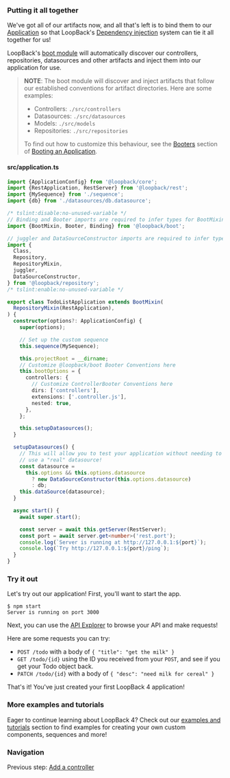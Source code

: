 ### Putting it all together

We've got all of our artifacts now, and all that's left is to bind them to our
[Application](http://loopback.io/doc/en/lb4/Application.html) so that LoopBack's
[Dependency injection](http://loopback.io/doc/en/lb4/Dependency-injection.html)
system can tie it all together for us!

LoopBack's
[boot module](https://github.com/strongloop/loopback-next/tree/master/packages/boot)
will automatically discover our controllers, repositories, datasources and
other artifacts and inject them into our application for use.

>**NOTE**: The boot module will discover and inject artifacts that
> follow our established conventions for artifact directories.
>Here are some examples:
>* Controllers: `./src/controllers`
>* Datasources: `./src/datasources`
>* Models: `./src/models`
>* Repositories: `./src/repositories`
>
>To find out how to customize this behaviour, see the
>[Booters](http://loopback.io/doc/en/lb4/Booting-an-Application.html#booters)
>section of
>[Booting an Application](http://loopback.io/doc/en/lb4/Booting-an-Application.html).

#### src/application.ts
```ts
import {ApplicationConfig} from '@loopback/core';
import {RestApplication, RestServer} from '@loopback/rest';
import {MySequence} from './sequence';
import {db} from './datasources/db.datasource';

/* tslint:disable:no-unused-variable */
// Binding and Booter imports are required to infer types for BootMixin!
import {BootMixin, Booter, Binding} from '@loopback/boot';

// juggler and DataSourceConstructor imports are required to infer types for RepositoryMixin!
import {
  Class,
  Repository,
  RepositoryMixin,
  juggler,
  DataSourceConstructor,
} from '@loopback/repository';
/* tslint:enable:no-unused-variable */

export class TodoListApplication extends BootMixin(
  RepositoryMixin(RestApplication),
) {
  constructor(options?: ApplicationConfig) {
    super(options);

    // Set up the custom sequence
    this.sequence(MySequence);

    this.projectRoot = __dirname;
    // Customize @loopback/boot Booter Conventions here
    this.bootOptions = {
      controllers: {
        // Customize ControllerBooter Conventions here
        dirs: ['controllers'],
        extensions: ['.controller.js'],
        nested: true,
      },
    };

    this.setupDatasources();
  }

  setupDatasources() {
    // This will allow you to test your application without needing to
    // use a "real" datasource!
    const datasource =
      this.options && this.options.datasource
        ? new DataSourceConstructor(this.options.datasource)
        : db;
    this.dataSource(datasource);
  }

  async start() {
    await super.start();

    const server = await this.getServer(RestServer);
    const port = await server.get<number>('rest.port');
    console.log(`Server is running at http://127.0.0.1:${port}`);
    console.log(`Try http://127.0.0.1:${port}/ping`);
  }
}

```

### Try it out

Let's try out our application!
First, you'll want to start the app.
```
$ npm start
Server is running on port 3000
```

Next, you can use the [API Explorer](http://localhost:3000/swagger-ui) to browse
your API and make requests!

Here are some requests you can try:
- `POST /todo` with a body of `{ "title": "get the milk" }`
- `GET /todo/{id}` using the ID you received from your `POST`, and see if you
get your Todo object back.
- `PATCH /todo/{id}` with a body of `{ "desc": "need milk for cereal" }`

That's it! You've just created your first LoopBack 4 application!

### More examples and tutorials

Eager to continue learning about LoopBack 4? Check out our
[examples and tutorials](https://loopback.io/doc/en/lb4/Examples-and-tutorials.html)
section to find examples for creating your own custom components, sequences and
more!

### Navigation

Previous step: [Add a controller](controller.md)
